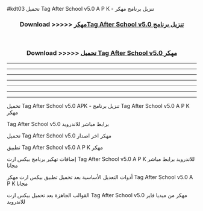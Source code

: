 #kdt03 تحميل Tag After School v5.0  A P K - تنزيل برنامج مهكر



<div align="center">
<h3>Download >>>>> <a href="https://runaway1.web.app/?sq=Tag After School v5.0 ">مهكرTag After School v5.0  تنزيل برنامج</a></h3><br>

<h3>Download >>>>> <a href="https://runaway1.web.app/?sq=Tag After School v5.0 ">تحميل Tag After School v5.0  مهكر</a></h3>
</div>


----------------------------------------------------------

----------------------------------------------------------

----------------------------------------------------------

----------------------------------------------------------

----------------------------------------------------------

----------------------------------------------------------

----------------------------------------------------------

تحميل Tag After School v5.0  APK - تنزيل برنامج Tag After School v5.0  A P K مهكر

Tag After School v5.0  برابط مباشر للاندرويد

تحميل Tag After School v5.0  مهكر اخر اصدار

تطبيق Tag After School v5.0  A P K مهكر

إضافات تهكير برنامج بيكس ارت Tag After School v5.0  A P K للاندرويد برابط مباشر مجانا

أدوات التعديل الأساسية بعد تحميل تطبيق بيكس ارت مهكر Tag After School v5.0  A P K مجانا

القوالب الجاهزة بعد تحميل بيكس ارت Tag After School v5.0  مهكر من ميديا فاير للاندرويد


